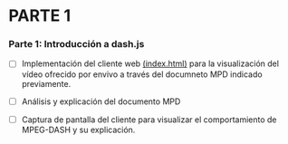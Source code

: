 #  PARTE 1

###  Parte 1: Introducción a dash.js

-  [ ] Implementación del cliente web [(index.html)](https://github.com/pablolostao/IRAC-P3/blob/Andrew/index.html) para la visualización del vídeo ofrecido por envivo a través del documneto MPD indicado previamente.

-  [ ] Análisis y explicación del documento MPD

-  [ ] Captura de pantalla del cliente para visualizar el comportamiento de MPEG-DASH y su explicación.
